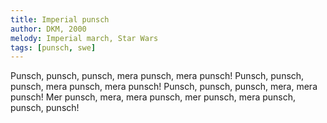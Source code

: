 ```yaml
---
title: Imperial punsch
author: DKM, 2000
melody: Imperial march, Star Wars
tags: [punsch, swe]
---
```


Punsch, punsch, punsch, mera punsch, mera punsch!
Punsch, punsch, punsch, mera punsch, mera punsch!
Punsch, punsch, punsch, mera, mera punsch!
Mer punsch, mera, mera punsch,
mer punsch, mera punsch, punsch, punsch!
